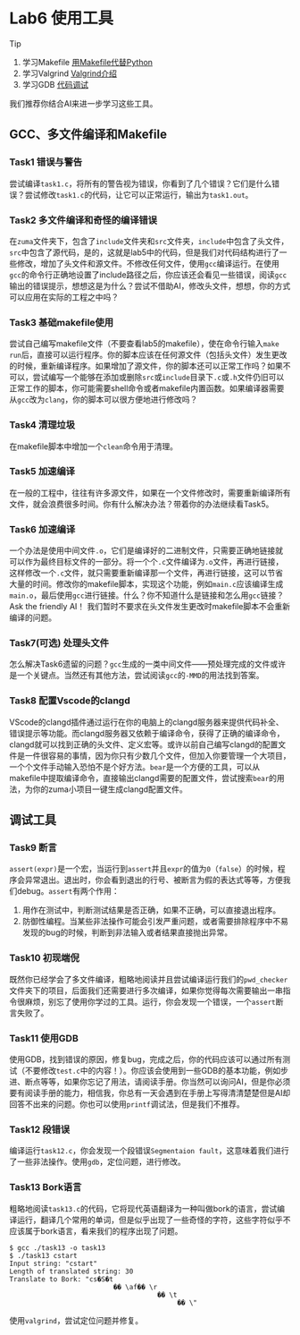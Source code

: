 # Lab6 使用工具

> [!Tip]
> 1. 学习Makefile [用Makefile代替Python](https://wizardforcel.gitbooks.io/lcthw/content/ex2.html)
> 2. 学习Valgrind [Valgrind介绍](https://wizardforcel.gitbooks.io/lcthw/content/ex4.html) 
> 3. 学习GDB [代码调试](https://wizardforcel.gitbooks.io/lcthw/content/ex31.html)
> 
>  我们推荐你结合AI来进一步学习这些工具。

## GCC、多文件编译和Makefile

### Task1 错误与警告

尝试编译`task1.c`，将所有的警告视为错误，你看到了几个错误？它们是什么错误？尝试修改`task1.c`的代码，让它可以正常运行，输出为`task1.out`。

### Task2 多文件编译和奇怪的编译错误

在`zuma`文件夹下，包含了`include`文件夹和`src`文件夹，`include`中包含了头文件，`src`中包含了源代码，是的，这就是lab5中的代码，但是我们对代码结构进行了一些修改，增加了头文件和源文件。不修改任何文件，使用`gcc`编译运行。在使用`gcc`的命令行正确地设置了include路径之后，你应该还会看见一些错误，阅读`gcc`输出的错误提示，想想这是为什么？尝试不借助AI，修改头文件，想想，你的方式可以应用在实际的工程之中吗？

### Task3 基础makefile使用

尝试自己编写makefile文件（不要查看lab5的makefile），使在命令行输入`make run`后，直接可以运行程序。你的脚本应该在任何源文件（包括头文件）发生更改的时候，重新编译程序。如果增加了源文件，你的脚本还可以正常工作吗？如果不可以，尝试编写一个能够在添加或删除`src`或`include`目录下`.c`或`.h`文件仍旧可以正常工作的脚本，你可能需要shell命令或者makefile内置函数。如果编译器需要从`gcc`改为`clang`，你的脚本可以很方便地进行修改吗？

### Task4 清理垃圾

在makefile脚本中增加一个`clean`命令用于清理。

### Task5 加速编译

在一般的工程中，往往有许多源文件，如果在一个文件修改时，需要重新编译所有文件，就会浪费很多时间。你有什么解决办法？带着你的办法继续看Task5。

### Task6 加速编译

一个办法是使用中间文件`.o`，它们是编译好的二进制文件，只需要正确地链接就可以作为最终目标文件的一部分。将一个个`.c`文件编译为`.o`文件，再进行链接，这样修改一个`.c`文件，就只需要重新编译那一个文件，再进行链接，这可以节省大量的时间。修改你的makefile脚本，实现这个功能，例如`main.c`应该编译生成`main.o`，最后使用`gcc`进行链接。什么？你不知道什么是链接和怎么用`gcc`链接？Ask the friendly AI！ 我们暂时不要求在头文件发生更改时makefile脚本不会重新编译的问题。

### Task7(可选) 处理头文件

怎么解决Task6遗留的问题？`gcc`生成的一类中间文件——预处理完成的文件或许是一个关键点。当然还有其他方法，尝试阅读`gcc`的`-MMD`的用法找到答案。

### Task8 配置Vscode的clangd

VScode的clangd插件通过运行在你的电脑上的clangd服务器来提供代码补全、错误提示等功能。而clangd服务器又依赖于编译命令，获得了正确的编译命令，clangd就可以找到正确的头文件、定义宏等。或许以前自己编写clangd的配置文件是一件很容易的事情，因为你只有少数几个文件，但加入你要管理一个大项目，一个个文件手动输入恐怕不是个好方法。`bear`是一个方便的工具，可以从makefile中提取编译命令，直接输出clangd需要的配置文件，尝试搜索`bear`的用法，为你的zuma小项目一键生成clangd配置文件。

## 调试工具

### Task9 断言

`assert(expr)`是一个宏，当运行到`assert`并且`expr`的值为`0`（`false`）的时候，程序会异常退出。退出时，你会看到退出的行号、被断言为假的表达式等等，方便我们debug。`assert`有两个作用：

1. 用作在测试中，判断测试结果是否正确，如果不正确，可以直接退出程序。
2. 防御性编程。当某些非法操作可能会引发严重问题，或者需要排除程序中不易发现的bug的时候，判断到非法输入或者结果直接抛出异常。

### Task10 初现端倪

既然你已经学会了多文件编译，粗略地阅读并且尝试编译运行我们的`pwd_checker`文件夹下的项目，后面我们还需要进行多次编译，如果你觉得每次需要输出一串指令很麻烦，别忘了使用你学过的工具。运行，你会发现一个错误，一个`assert`断言失败了。

### Task11 使用GDB

使用GDB，找到错误的原因，修复bug，完成之后，你的代码应该可以通过所有测试（不要修改`test.c`中的内容！）。你应该会使用到一些GDB的基本功能，例如步进、断点等等，如果你忘记了用法，请阅读手册。你当然可以询问AI，但是你必须要有阅读手册的能力，相信我，你总有一天会遇到在手册上写得清清楚楚但是AI却回答不出来的问题。你也可以使用`printf`调试法，但是我们不推荐。

### Task12 段错误

编译运行`task12.c`，你会发现一个段错误`Segmentaion fault`，这意味着我们进行了一些非法操作。使用`gdb`，定位问题，进行修改。

### Task13 Bork语言

粗略地阅读`task13.c`的代码，它将现代英语翻译为一种叫做bork的语言，尝试编译运行，翻译几个常用的单词，但是似乎出现了一些奇怪的字符，这些字符似乎不应该属于bork语言，看来我们的程序出现了问题。

```shell
$ gcc ./task13 -o task13
$ ./task13 cstart
Input string: "cstart"
Length of translated string: 30
Translate to Bork: "cs�S�t
                          �� \af�� \r
                                     �� \t
                                          �� \"
```

使用`valgrind`，尝试定位问题并修复。
